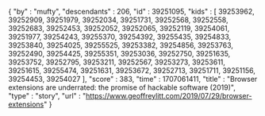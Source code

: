 {
  "by" : "mufty",
  "descendants" : 206,
  "id" : 39251095,
  "kids" : [ 39253962, 39252909, 39251979, 39252034, 39251731, 39252568, 39252558, 39252683, 39252453, 39252052, 39252065, 39252119, 39254061, 39251977, 39254243, 39255370, 39254392, 39255435, 39254833, 39253840, 39254025, 39255525, 39253382, 39254856, 39253763, 39252490, 39254425, 39255351, 39253036, 39252750, 39251635, 39253752, 39252795, 39253211, 39252567, 39253273, 39253611, 39251615, 39255474, 39251631, 39253672, 39252713, 39251711, 39251156, 39254453, 39254027 ],
  "score" : 383,
  "time" : 1707061411,
  "title" : "Browser extensions are underrated: the promise of hackable software (2019)",
  "type" : "story",
  "url" : "https://www.geoffreylitt.com/2019/07/29/browser-extensions"
}
